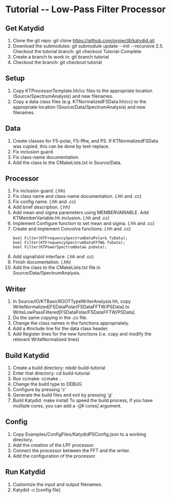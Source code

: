 # Tutorial -- Low-Pass Filter Processor

## Get Katydid
1. Clone the git repo: git clone https://github.com/project8/katydid.git
2. Download the submodules: git submodule update --init --recursive
2.5. Checkout the tutorial branch: git checkout Tutorial-Complete
3. Create a branch to work in: git branch tutorial
4. Checkout the branch: git checkout tutorial


## Setup
1. Copy KTProcessorTemplate.hh/cc files to the appropriate location (Source/SpectrumAnalysis) and new filenames.
2. Copy a data class files (e.g. KTNormalizedFSData.hh/cc) to the appropriate location (Source/Data/SpectrumAnalysis) and new filenames.


## Data
1. Create classes for FS-polar, FS-fftw, and PS. If KTNormalizedFSData was copied, this can be done by text-replace.
2. Fix inclusion guard.
3. Fix class-name documentation.
4. Add the class to the CMakeLists.txt in Source/Data.


## Processor
1. Fix inclusion guard. (.hh)
2. Fix class name and class-name documentation. (.hh and .cc)
3. Fix config name. (.hh and .cc)
4. Add brief description. (.hh)
5. Add mean and sigma parameters using MEMBERVARIABLE.  Add KTMemberVariable.hh inclusion. (.hh and .cc)
6. Implement Configure function to set mean and sigma. (.hh and .cc)
7. Create and implement Convolve functions: (.hh and .cc)
    ```
    bool Filter(KTFrequencySpectrumDataPolar& fsData);
    bool Filter(KTFrequencySpectrumDataFFTW& fsData);
    bool Filter(KTPowerSpectrumData& psData);
    ```
8. Add signal/slot interface. (.hh and .cc)
9. Finish documentation. (.hh)
10. Add the class to the CMakeLists.txt file in Source/Data/SpectrumAnalysis.


## Writer
1. In Source/IO/KTBasicROOTTypeWriterAnalysis.hh, copy WriteNormalized[FSDataPolar/FSDataFFTW/PSData] to WriteLowPassFiltered[FSDataPolar/FSDataFFTW/PSData]
2. Do the same copying in the .cc file.
3. Change the class names in the functions appropriately.
4. Add a #include line for the data class header.
5. Add Register lines for the new functions (i.e. copy and modify the relevant WriteNormalized lines)


## Build Katydid
1. Create a build directory: mkdir build-tutorial
2. Enter that directory: cd build-tutorial
3. Run ccmake: ccmake ..
4. Change the build type to DEBUG
5. Configure by pressing 'c'
6. Generate the build files and exit by pressing 'g'
7. Build Katydid: make install
   To speed the build process, if you have multiple cores, you can add a -j[# cores] argument.


## Config
1. Copy Examples/ConfigFiles/KatydidPSConfig.json to a working directory.
2. Add the creation of the LPF processor.
3. Connect the processor between the FFT and the writer.
4. Add the configuration of the processor.


## Run Katydid
1. Customize the input and output filenames.
2. Katydid -c [config file]
